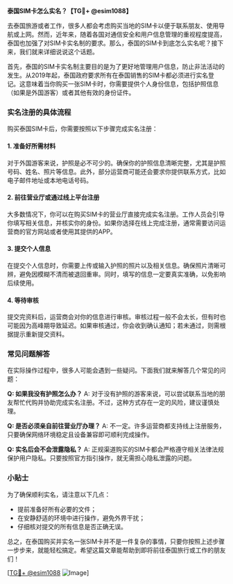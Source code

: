 **泰国SIM卡怎么实名？【TG💪+ @esim1088】**

去泰国旅游或者工作，很多人都会考虑购买当地的SIM卡以便于联系朋友、使用导航或上网。然而，近年来，随着各国对通信安全和用户信息管理的重视程度提高，泰国也加强了对SIM卡实名制的要求。那么，泰国的SIM卡到底怎么实名呢？接下来，我们就来详细说说这个话题。

首先，泰国的SIM卡实名制主要目的是为了更好地管理用户信息，防止非法活动的发生。从2019年起，泰国政府要求所有在泰国销售的SIM卡都必须进行实名登记。这意味着当你购买一张SIM卡时，你需要提供个人身份信息，包括护照信息（如果是外国游客）或者其他有效的身份证件。

### 实名注册的具体流程

购买泰国SIM卡后，你需要按照以下步骤完成实名注册：

#### 1. 准备好所需材料
对于外国游客来说，护照是必不可少的。确保你的护照信息清晰完整，尤其是护照号码、姓名、照片等信息。此外，部分运营商可能还会要求你提供联系方式，比如电子邮件地址或本地电话号码。

#### 2. 前往营业厅或通过线上平台注册
大多数情况下，你可以在购买SIM卡的营业厅直接完成实名注册。工作人员会引导你填写相关信息，并核实你的身份。如果你选择在线上完成注册，通常需要访问运营商的官方网站或者使用其提供的APP。

#### 3. 提交个人信息
在提交个人信息时，你需要上传或输入护照的照片以及相关信息。确保照片清晰可辨，避免因模糊不清而被退回重审。同时，填写的信息一定要真实准确，以免影响后续使用。

#### 4. 等待审核
提交完资料后，运营商会对你的信息进行审核。审核过程一般不会太长，但有时也可能因为高峰期导致延迟。如果审核通过，你会收到确认通知；若未通过，则需根据提示重新提交资料。

### 常见问题解答

在实际操作过程中，很多人可能会遇到一些疑问。下面我们就来解答几个常见的问题：

**Q: 如果我没有护照怎么办？**
A: 对于没有护照的游客来说，可以尝试联系当地的朋友帮忙代购并协助完成实名注册。不过，这种方式存在一定的风险，建议谨慎处理。

**Q: 是否必须亲自前往营业厅办理？**
A: 不一定。许多运营商都支持线上注册服务，只要确保网络环境稳定且设备兼容即可顺利完成操作。

**Q: 实名后会不会泄露隐私？**
A: 正规渠道购买的SIM卡都会严格遵守相关法律法规保护用户隐私。只要按照官方指引操作，就无需担心隐私泄露的问题。

### 小贴士

为了确保顺利实名，请注意以下几点：
- 提前准备好所有必要的文件；
- 在安静舒适的环境中进行操作，避免外界干扰；
- 仔细核对提交的所有信息是否正确无误。

总之，在泰国购买并实名一张SIM卡并不是一件复杂的事情，只要你按照上述步骤一步步来，就能轻松搞定。希望这篇文章能帮助到即将前往泰国旅行或工作的朋友们！

[[TG💪+ @esim1088](https://t.me/s/esim1088) ![Image](https://i.postimg.cc/4NQfJmqS/Snipaste-2025-05-13-00-14-12.png)]